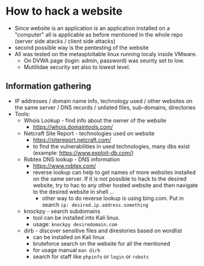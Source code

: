 # How to hack a website
-   Since website is an application is an application installed on a "computer" all is applicable as before mentioned in the whole repo (server side atacks / client side attacks)
-   second possible way is the pentesting of the website
-   All was tested on the metasploitable linux running localy inside VMware. 
    -   On DVWA page (login: admin, password) was seurity set to low. 
    -   Mutillidae security set also to lowest level.

## Information gathering
-   IP addresses / domain name info, technology used / other websites on the same server / DNS records / unlisted files, sub-domains, directories
-   Tools:
    -   Whois Lookup - find info about the owner of the website
        -   https://whois.domaintools.com/
    -   Netcraft Site Report - technologies used on website
        -   https://sitereport.netcraft.com/
        -   to find the vulnerabilities in used technologies, many dbs exist (example: https://www.exploit-db.com/)
    -   Robtex DNS lookup - DNS information
        -   https://www.robtex.com/
        -   reverse lookup can help to get names of more websites installed on the same server. If it is not possible to hack to the desired website, try to hac to any other hosted website and then navigate to the desired website in shell ...
            -   other way to do reverse lookup is using bing.com. Put in search `ip: desired.ip.address.something`
    -   knockpy - search subdomains
        -   tool can be installed into Kali linux.
        -   usage: `knockpy desiredomain.com`
    -   dirb - discover sensitive files and direstories based on wordlist
        -   can be installed on Kali linux
        -   bruteforce search on the website for all the mentioned
        -   for usage manual `man dirb`
        -   search for staff like `phpinfo` or `login` or `robots`